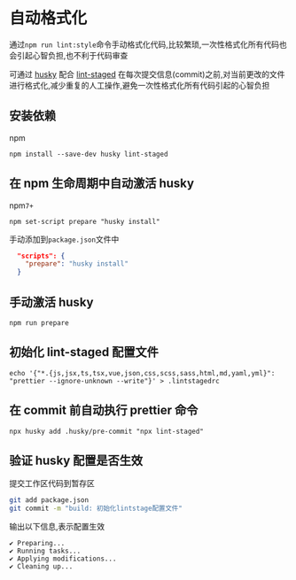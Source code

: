 # 自动格式化

通过`npm run lint:style`命令手动格式化代码,比较繁琐,一次性格式化所有代码也会引起心智负担,也不利于代码审查

可通过 [husky](https://github.com/typicode/husky) 配合 [lint-staged](https://github.com/okonet/lint-staged) 在每次提交信息(commit)之前,对当前更改的文件进行格式化,减少重复的人工操作,避免一次性格式化所有代码引起的心智负担

## 安装依赖

npm

```shell
npm install --save-dev husky lint-staged
```

## 在 npm 生命周期中自动激活 husky

npm`7+`

```shell
npm set-script prepare "husky install"
```

手动添加到`package.json`文件中

```json
  "scripts": {
    "prepare": "husky install"
  }
```

## 手动激活 husky

```shell
npm run prepare
```

## 初始化 lint-staged 配置文件

```shell
echo '{"*.{js,jsx,ts,tsx,vue,json,css,scss,sass,html,md,yaml,yml}": "prettier --ignore-unknown --write"}' > .lintstagedrc
```

## 在 commit 前自动执行 prettier 命令

```shell
npx husky add .husky/pre-commit "npx lint-staged"
```

## 验证 husky 配置是否生效

提交工作区代码到暂存区

```bash
git add package.json
git commit -m "build: 初始化lintstage配置文件"
```

输出以下信息,表示配置生效

```shell
✔ Preparing...
✔ Running tasks...
✔ Applying modifications...
✔ Cleaning up...
```
